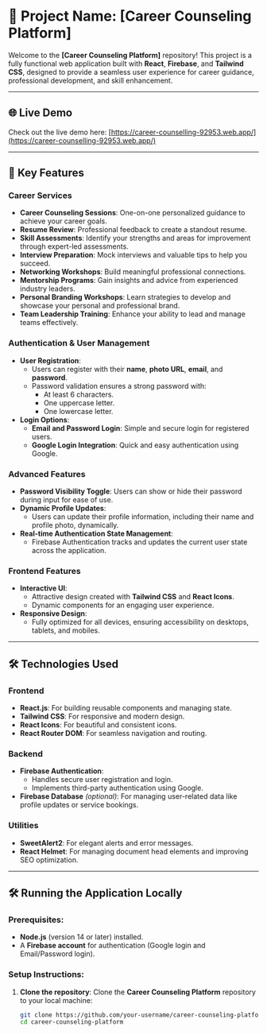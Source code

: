 # 📌 Project Name: **[Career Counseling Platform]**

Welcome to the **[Career Counseling Platform]** repository! This project is a fully functional web application built with **React**, **Firebase**, and **Tailwind CSS**, designed to provide a seamless user experience for career guidance, professional development, and skill enhancement.  

---

## 🌐 Live Demo  
Check out the live demo here: [https://career-counselling-92953.web.app/](https://career-counselling-92953.web.app/)  

---

## 🚀 Key Features  

### Career Services  
- **Career Counseling Sessions**: One-on-one personalized guidance to achieve your career goals.  
- **Resume Review**: Professional feedback to create a standout resume.  
- **Skill Assessments**: Identify your strengths and areas for improvement through expert-led assessments.  
- **Interview Preparation**: Mock interviews and valuable tips to help you succeed.  
- **Networking Workshops**: Build meaningful professional connections.  
- **Mentorship Programs**: Gain insights and advice from experienced industry leaders.  
- **Personal Branding Workshops**: Learn strategies to develop and showcase your personal and professional brand.  
- **Team Leadership Training**: Enhance your ability to lead and manage teams effectively.  

### Authentication & User Management  
- **User Registration**:  
  - Users can register with their **name**, **photo URL**, **email**, and **password**.  
  - Password validation ensures a strong password with:  
    - At least 6 characters.  
    - One uppercase letter.  
    - One lowercase letter.  
- **Login Options**:  
  - **Email and Password Login**: Simple and secure login for registered users.  
  - **Google Login Integration**: Quick and easy authentication using Google.  

### Advanced Features  
- **Password Visibility Toggle**: Users can show or hide their password during input for ease of use.  
- **Dynamic Profile Updates**:  
  - Users can update their profile information, including their name and profile photo, dynamically.  
- **Real-time Authentication State Management**:  
  - Firebase Authentication tracks and updates the current user state across the application.  

### Frontend Features  
- **Interactive UI**:  
  - Attractive design created with **Tailwind CSS** and **React Icons**.  
  - Dynamic components for an engaging user experience.  
- **Responsive Design**:  
  - Fully optimized for all devices, ensuring accessibility on desktops, tablets, and mobiles.  

---

## 🛠️ Technologies Used  

### Frontend  
- **React.js**: For building reusable components and managing state.  
- **Tailwind CSS**: For responsive and modern design.  
- **React Icons**: For beautiful and consistent icons.  
- **React Router DOM**: For seamless navigation and routing.  

### Backend  
- **Firebase Authentication**:  
  - Handles secure user registration and login.  
  - Implements third-party authentication using Google.  
- **Firebase Database** *(optional)*: For managing user-related data like profile updates or service bookings.  

### Utilities  
- **SweetAlert2**: For elegant alerts and error messages.  
- **React Helmet**: For managing document head elements and improving SEO optimization.  

---

## 🛠️ Running the Application Locally

### Prerequisites:
- **Node.js** (version 14 or later) installed.
- A **Firebase account** for authentication (Google login and Email/Password login).

### Setup Instructions:

1. **Clone the repository**:
   Clone the **Career Counseling Platform** repository to your local machine:

   ```bash
   git clone https://github.com/your-username/career-counseling-platform.git
   cd career-counseling-platform
